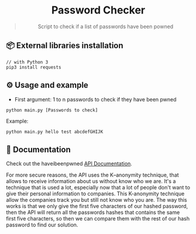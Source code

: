 <div align="center">
  <h1>Password Checker</h1>
  <blockquote>Script to check if a list of passwords have been powned</blockquote>
</div>

## 📦 External libraries installation

```
// with Python 3
pip3 install requests
```

## ⚙️ Usage and example

- First argument: 1 to n passwords to check if they have been pwned

```
python main.py [Passwords to check]
```

Example:

```
python main.py hello test abcdefGHIJK
```

## 📜 Documentation

Check out the haveibeenpwned [API Documentation](https://haveibeenpwned.com/API/v2).

For more secure reasons, the API uses the K–anonymity technique, that allows to receive information about us without know who we are. It's a technique that is used a lot, especially now that a lot of people don't want to give their personal information to companies. This K-anonymity technique allow the companies track you but still not know who you are. The way this works is that we only give the first five characters of our hashed password, then the API will return all the passwords hashes that contains the same first five characters, so then we can compare them with the rest of our hash password to find our solution.
